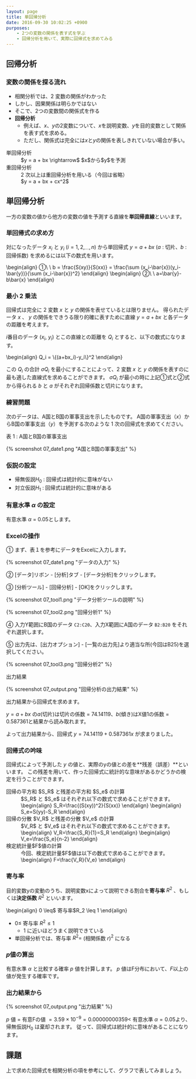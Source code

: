 ```yaml
---
layout: page
title: 単回帰分析
date: 2016-09-30 10:02:25 +0900
purposes:
    - 2つの変数の関係を表す式を学ぶ
    - 回帰分析を用いて、実際に回帰式を求めてみる
---
```



回帰分析
--------

### 変数の関係を探る流れ

-   相関分析では、2 変数の関係がわかった
-   しかし、因果関係は明らかではない
-   そこで、2つの変数間の関係式を作る
-   **回帰分析**
    -   例えば、$x$、$y$の2変数について、$x$を説明変数、$y$を目的変数として関係を表す式を求める。
    -   ただし、関係式は完全には$x$と$y$の関係を表しきれていない場合が多い。

<dl>
<dt>単回帰分析</dt>
<dd>$y = a + bx \rightarrow$ $x$から$y$を予測</dd>
<dt>重回帰分析</dt>
<dd>2 次以上は重回帰分析を用いる（今回は省略）</dd>
<dd>$y = a + bx + cx^2$</dd>
</dl>


単回帰分析
----------

一方の変数の値から他方の変数の値を予測する直線を**単回帰直線**といいます。

### 単回帰式の求め方

対になったデータ $x_i$ と $y_i$ ($i = 1,2,_\cdots ,n$) から単回帰式 $y = a + bx$ ($a$ : 切片、$b$ : 回帰係数) を求めるには以下の数式を用います。

\begin{align}
  &#9312;\ \ b = \frac{S(xy)}{S(xx)} = \frac{\sum (x_i-\bar{x})(y_i-\bar{y})}{\sum (x_i-\bar{x})^2}
\end{align}
\begin{align}
  &#9313;\ \ a=\bar{y}-b\bar{x}
\end{align}

### 最小 2 乗法

回帰式は完全に 2 変数 $x$ と $y$ の関係を表せているとは限りません。
得られたデータ $x$ 、 $y$ の関係をできうる限り的確に表すために直線 $y = a + bx$ と各データの距離を考えます。

$i$番目のデータ ($x_i$, $y_i$) とこの直線との距離を $Q_i$ とすると、以下の数式になります。

\begin{align}
  Q_i = \\{(a+bx_i)-y_i\\}^2
\end{align}

この $Q_i$ の合計 $\sigma Q_i$ を最小にすることによって、2 変数 $x$ と $y$ の関係を表すのに最も適した直線式を求めることができます。
$\sigma Q_i$ が最小の時に上記&#9312;式と&#9313;式から得られる $b$ と $a$ がそれぞれ回帰係数と切片になります。

### 練習問題

次のデータは、A国とB国の軍事支出を示したものです。
A国の軍事支出（$x$）からB国の軍事支出（$y$）を予測する次のような 1 次の回帰式を求めてください。

表 1  : A国とB国の軍事支出

{% screenshot 07_date1.png "A国とB国の軍事支出" %}

### 仮説の設定

-   帰無仮説$H_0$ : 回帰式は統計的に意味がない
-   対立仮説$H_1$ : 回帰式は統計的に意味がある

### 有意水準 $\alpha$ の設定

有意水準 $\alpha$ = 0.05とします。

### Excelの操作

&#9312; まず、表１を参考にデータをExcelに入力します。

{% screenshot 07_date1.png "データの入力" %}

&#9313; [データ]リボン - [分析]タブ - [データ分析]をクリックします。

&#9314; [分析ツール] - [回帰分析] - [OK]をクリックします。

{% screenshot 07_tool1.png "データ分析ツールの説明" %}

{% screenshot 07_tool2.png "回帰分析1" %}

&#9315; 入力Y範囲にB国のデータ `C2:C20`、入力X範囲にA国のデータ `B2:B20` をそれぞれ選択します。

&#9316; 出力先は、[出力オプション] - [一覧の出力先]より適当な所(今回はB25)を選択してください。

{% screenshot 07_tool3.png "回帰分析2" %}

出力結果

{% screenshot 07_output.png "回帰分析の出力結果" %}

出力結果から回帰式を求めます。

$y = a + bx$ の$a$(切片)は切片の係数 = 74.14119、$b$(傾き)はX値1の係数 = 0.587361と結果から読み取れます。

よって出力結果から、回帰式 $y = 74.14119 + 0.587361x$ が求まりました。

### 回帰式の吟味

回帰式によって予測した $y$ の値と、実際のyの値との差を**残差（誤差）**といいます。
この残差を用いて、作った回帰式に統計的な意味があるかどうかの検定を行うことができます。

<dl>
<dt>回帰の平方和 $S_R$ と残差の平方和 $S_e$ の計算</dt>
<dd>$S_R$ と $S_e$ はそれぞれ以下の数式で求めることができます。</dd>
<dd>
\begin{align}
  S_R=\frac{(S(xy))^2}{S(xx)}
\end{align}
\begin{align}
  S_e=S(yy)-S_R
\end{align}
</dd>

<dt>回帰の分散 $V_R$ と残差の分散 $V_e$ の計算</dt>
<dd>$V_R$ と $V_e$ はそれぞれ以下の数式で求めることができます。</dd>
<dd>
\begin{align}
  V_R=\frac{S_R}{1}=S_R
\end{align}
\begin{align}
  V_e=\frac{S_e}{n-2}
\end{align}
</dd>

<dt>検定統計量$F$値の計算</dt>
<dd>今回、検定統計量$F$値は以下の数式で求めることができます。</dd>
<dd>
\begin{align}
  F=\frac{V_R}{V_e}
\end{align}
</dd>
</dl>

### 寄与率

目的変数yの変動のうち、説明変数xによって説明できる割合を**寄与率** $R^2$ 、もしくは**決定係数** $R^2$ といいます。

\begin{align}
  0 \leq$ 寄与率$R_2 \leq 1
\end{align}

-   $0 \leq$ 寄与率 $R^2 \leq 1$
    -   1 に近いほどうまく説明できている
-   単回帰分析では、寄与率 $R^2 =$ (相関係数 $r$)$^2$ になる

### $p$値の算出

有意水準 $\alpha$ と比較する確率 $p$ 値を計算します。
$p$ 値はF分布において、$F$以上の値が発生する確率です。

### 出力結果から

{% screenshot 07_output.png "出力結果" %}

$p$ 値 $=$ 有意Fの値 $= 3.59 \times 10^{-9} = 0.00000000359 <$ 有意水準 $\alpha = 0.05$より、帰無仮説$H_0$ は棄却されます。
従って、回帰式は統計的に意味があることになります。


課題
------

上で求めた回帰式を相関分析の項を参考にして、グラフで表してみましょう。

